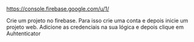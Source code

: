 https://console.firebase.google.com/u/1/

Crie um projeto no firebase. Para isso crie uma conta e depois inicie um projeto web. Adicione as credenciais na sua lógica e depois clique em Auhtenticator